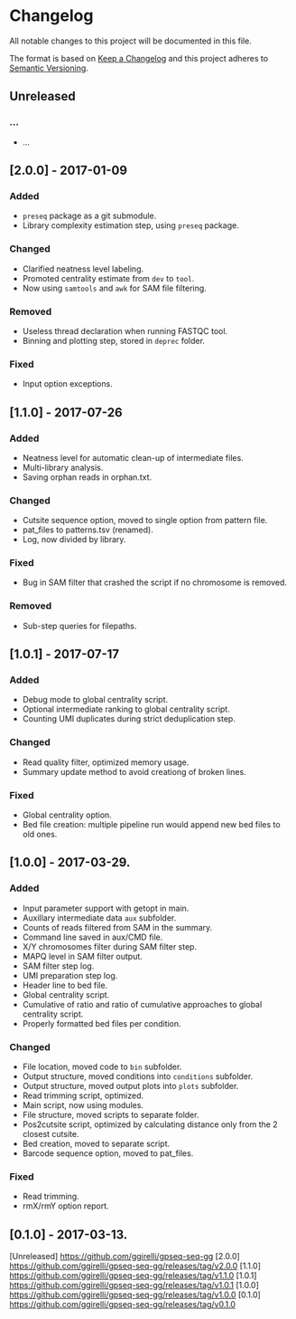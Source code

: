 # Changelog
All notable changes to this project will be documented in this file.

The format is based on [Keep a Changelog](http://keepachangelog.com/en/1.0.0/)
and this project adheres to [Semantic Versioning](http://semver.org/spec/v2.0.0.html).



## Unreleased
### ...
- ...



## [2.0.0] - 2017-01-09
### Added
- `preseq` package as a git submodule.
- Library complexity estimation step, using `preseq` package.

### Changed
- Clarified neatness level labeling.
- Promoted centrality estimate from `dev` to `tool`.
- Now using `samtools` and `awk` for SAM file filtering.

### Removed
- Useless thread declaration when running FASTQC tool.
- Binning and plotting step, stored in `deprec` folder.

### Fixed
- Input option exceptions.



## [1.1.0] - 2017-07-26
### Added
- Neatness level for automatic clean-up of intermediate files.
- Multi-library analysis.
- Saving orphan reads in orphan.txt.

### Changed
- Cutsite sequence option, moved to single option from pattern file.
- pat_files to patterns.tsv (renamed).
- Log, now divided by library.

### Fixed
- Bug in SAM filter that crashed the script if no chromosome is removed.

### Removed
- Sub-step queries for filepaths.



## [1.0.1] - 2017-07-17
### Added
- Debug mode to global centrality script.
- Optional intermediate ranking to global centrality script.
- Counting UMI duplicates during strict deduplication step.

### Changed
- Read quality filter, optimized memory usage.
- Summary update method to avoid creationg of broken lines.

### Fixed
- Global centrality option.
- Bed file creation: multiple pipeline run would append new bed files to old ones.



## [1.0.0] - 2017-03-29.
### Added
- Input parameter support with getopt in main.
- Auxillary intermediate data `aux` subfolder.
- Counts of reads filtered from SAM in the summary.
- Command line saved in aux/CMD file.
- X/Y chromosomes filter during SAM filter step.
- MAPQ level in SAM filter output.
- SAM filter step log.
- UMI preparation step log.
- Header line to bed file.
- Global centrality script.
- Cumulative of ratio and ratio of cumulative approaches to global centrality script.
- Properly formatted bed files per condition.

### Changed
- File location, moved code to `bin` subfolder.
- Output structure, moved conditions into `conditions` subfolder.
- Output structure, moved output plots into `plots` subfolder.
- Read trimming script, optimized.
- Main script, now using modules.
- File structure, moved scripts to separate folder.
- Pos2cutsite script, optimized by calculating distance only from the 2 closest cutsite.
- Bed creation, moved to separate script.
- Barcode sequence option, moved to pat_files.

### Fixed
- Read trimming.
- rmX/rmY option report.



## [0.1.0] - 2017-03-13.



[Unreleased] https://github.com/ggirelli/gpseq-seq-gg
[2.0.0] https://github.com/ggirelli/gpseq-seq-gg/releases/tag/v2.0.0
[1.1.0] https://github.com/ggirelli/gpseq-seq-gg/releases/tag/v1.1.0
[1.0.1] https://github.com/ggirelli/gpseq-seq-gg/releases/tag/v1.0.1
[1.0.0] https://github.com/ggirelli/gpseq-seq-gg/releases/tag/v1.0.0
[0.1.0] https://github.com/ggirelli/gpseq-seq-gg/releases/tag/v0.1.0
